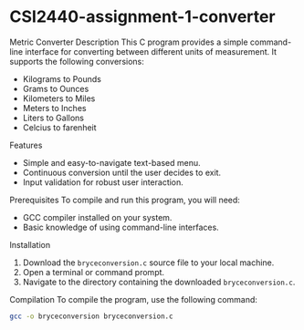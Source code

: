 # CSI2440-assignment-1-converter
Metric Converter
 Description
This C program provides a simple command-line interface for converting between different units of measurement. It supports the following conversions:
- Kilograms to Pounds
- Grams to Ounces
- Kilometers to Miles
- Meters to Inches
- Liters to Gallons
- Celcius to farenheit

 Features
- Simple and easy-to-navigate text-based menu.
- Continuous conversion until the user decides to exit.
- Input validation for robust user interaction.

 Prerequisites
To compile and run this program, you will need:
- GCC compiler installed on your system.
- Basic knowledge of using command-line interfaces.

 Installation
1. Download the `bryceconversion.c` source file to your local machine.
2. Open a terminal or command prompt.
3. Navigate to the directory containing the downloaded `bryceconversion.c`.

 Compilation
To compile the program, use the following command:
```bash
gcc -o bryceconversion bryceconversion.c
